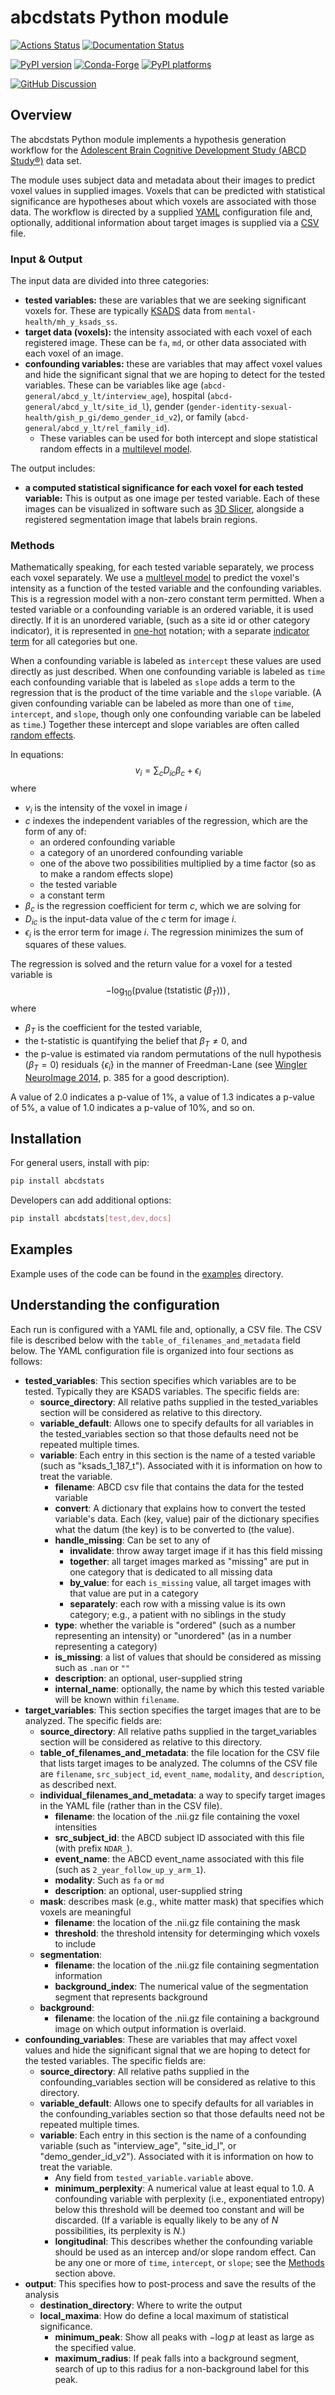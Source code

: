 # abcdstats Python module

[![Actions Status][actions-badge]][actions-link]
[![Documentation Status][rtd-badge]][rtd-link]

[![PyPI version][pypi-version]][pypi-link]
[![Conda-Forge][conda-badge]][conda-link]
[![PyPI platforms][pypi-platforms]][pypi-link]

[![GitHub Discussion][github-discussions-badge]][github-discussions-link]

<!-- SPHINX-START -->

<!-- prettier-ignore-start -->
[actions-badge]:            https://github.com/brain-microstructure-exploration-tools/abcdstats/workflows/CI/badge.svg
[actions-link]:             https://github.com/brain-microstructure-exploration-tools/abcdstats/actions
[conda-badge]:              https://img.shields.io/conda/vn/conda-forge/abcdstats
[conda-link]:               https://github.com/conda-forge/abcdstats-feedstock
[github-discussions-badge]: https://img.shields.io/static/v1?label=Discussions&message=Ask&color=blue&logo=github
[github-discussions-link]:  https://github.com/brain-microstructure-exploration-tools/abcdstats/discussions
[pypi-link]:                https://pypi.org/project/abcdstats/
[pypi-platforms]:           https://img.shields.io/pypi/pyversions/abcdstats
[pypi-version]:             https://img.shields.io/pypi/v/abcdstats
[rtd-badge]:                https://readthedocs.org/projects/abcdstats/badge/?version=latest
[rtd-link]:                 https://abcdstats.readthedocs.io/en/latest/?badge=latest

<!-- prettier-ignore-end -->

## Overview

The abcdstats Python module implements a hypothesis generation workflow for the
[Adolescent Brain Cognitive Development Study (ABCD Study®)](https://abcdstudy.org/)
data set.

The module uses subject data and metadata about their images to predict voxel
values in supplied images. Voxels that can be predicted with statistical
significance are hypotheses about which voxels are associated with those data.
The workflow is directed by a supplied
[YAML](https://en.wikipedia.org/wiki/YAML) configuration file and, optionally,
additional information about target images is supplied via a
[CSV](https://en.wikipedia.org/wiki/Comma-separated_values) file.

### Input & Output

The input data are divided into three categories:

- **tested variables:** these are variables that we are seeking significant
  voxels for. These are typically
  [KSADS](https://en.wikipedia.org/wiki/Kiddie_Schedule_for_Affective_Disorders_and_Schizophrenia)
  data from `mental-health/mh_y_ksads_ss`.
- **target data (voxels):** the intensity associated with each voxel of each
  registered image. These can be `fa`, `md`, or other data associated with each
  voxel of an image.
- **confounding variables:** these are variables that may affect voxel values
  and hide the significant signal that we are hoping to detect for the tested
  variables. These can be variables like age
  (`abcd-general/abcd_y_lt/interview_age`), hospital
  (`abcd-general/abcd_y_lt/site_id_l`), gender
  (`gender-identity-sexual-health/gish_p_gi/demo_gender_id_v2`), or family
  (`abcd-general/abcd_y_lt/rel_family_id`).
  - These variables can be used for both intercept and slope statistical random
    effects in a
    [multilevel model](https://en.wikipedia.org/wiki/Multilevel_model).

The output includes:

- **a computed statistical significance for each voxel for each tested
  variable:** This is output as one image per tested variable. Each of these
  images can be visualized in software such as
  [3D Slicer](https://download.slicer.org/), alongside a registered segmentation
  image that labels brain regions.

### Methods

Mathematically speaking, for each tested variable separately, we process each
voxel separately. We use a
[multlevel model](https://en.wikipedia.org/wiki/Multilevel_model) to predict the
voxel's intensity as a function of the tested variable and the confounding
variables. This is a regression model with a non-zero constant term permitted.
When a tested variable or a confounding variable is an ordered variable, it is
used directly. If it is an unordered variable, (such as a site id or other
category indicator), it is represented in
[one-hot](https://en.wikipedia.org/wiki/One-hot) notation; with a separate
[indicator term](https://en.wikipedia.org/wiki/Indicator_function) for all
categories but one.

When a confounding variable is labeled as `intercept` these values are used
directly as just described. When one confounding variable is labeled as `time`
each confounding variable that is labeled as `slope` adds a term to the
regression that is the product of the time variable and the `slope` variable. (A
given confounding variable can be labeled as more than one of `time`,
`intercept`, and `slope`, though only one confounding variable can be labeled as
`time`.) Together these intercept and slope variables are often called
[random effects](https://en.wikipedia.org/wiki/Random_effects_model).

In equations: $$v_i = \sum_c D_{ic} \beta_c + \epsilon_i$$ where

- $v_i$ is the intensity of the voxel in image $i$
- $c$ indexes the independent variables of the regression, which are the form of
  any of:
  - an ordered confounding variable
  - a category of an unordered confounding variable
  - one of the above two possibilities multiplied by a time factor (so as to
    make a random effects slope)
  - the tested variable
  - a constant term
- $\beta_c$ is the regression coefficient for term $c$, which we are solving for
- $D_{ic}$ is the input-data value of the $c$ term for image $i$.
- $\epsilon_i$ is the error term for image $i$. The regression minimizes the sum
  of squares of these values.

The regression is solved and the return value for a voxel for a tested variable
is $$-\log_{10}(\operatorname{pvalue}(\operatorname{tstatistic}(\beta_T)))\,,$$
where

- $\beta_T$ is the coefficient for the tested variable,
- the t-statistic is quantifying the belief that $\beta_T \ne 0$, and
- the p-value is estimated via random permutations of the null hypothesis
  ($\beta_T =
  0$) residuals $\{\epsilon_i\}$ in the manner of Freedman-Lane
  (see
  [Wingler NeuroImage 2014](https://doi.org/10.1016/j.neuroimage.2014.01.060),
  p. 385 for a good description).

A value of $2.0$ indicates a p-value of 1%, a value of $1.3$ indicates a p-value
of 5%, a value of $1.0$ indicates a p-value of 10%, and so on.

## Installation

For general users, install with pip:

```bash
pip install abcdstats
```

Developers can add additional options:

```bash
pip install abcdstats[test,dev,docs]
```

## Examples

Example uses of the code can be found in the [examples](examples/) directory.

## Understanding the configuration

Each run is configured with a YAML file and, optionally, a CSV file. The CSV
file is described below with the `table_of_filenames_and_metadata` field below.
The YAML configuration file is organized into four sections as follows:

- **tested_variables**: This section specifies which variables are to be tested.
  Typically they are KSADS variables. The specific fields are:
  - **source_directory**: All relative paths supplied in the tested_variables
    section will be considered as relative to this directory.
  - **variable_default**: Allows one to specify defaults for all variables in
    the tested_variables section so that those defaults need not be repeated
    multiple times.
  - **variable**: Each entry in this section is the name of a tested variable
    (such as "ksads_1_187_t"). Associated with it is information on how to treat
    the variable.
    - **filename**: ABCD csv file that contains the data for the tested variable
    - **convert**: A dictionary that explains how to convert the tested
      variable's data. Each (key, value) pair of the dictionary specifies what
      the datum (the key) is to be converted to (the value).
    - **handle_missing**: Can be set to any of
      - **invalidate**: throw away target image if it has this field missing
      - **together**: all target images marked as "missing" are put in one
        category that is dedicated to all missing data
      - **by_value**: for each `is_missing` value, all target images with that
        value are put in a category
      - **separately**: each row with a missing value is its own category; e.g.,
        a patient with no siblings in the study
    - **type**: whether the variable is "ordered" (such as a number representing
      an intensity) or "unordered" (as in a number representing a category)
    - **is_missing**: a list of values that should be considered as missing such
      as `.nan` or `""`
    - **description**: an optional, user-supplied string
    - **internal_name**: optionally, the name by which this tested variable will
      be known within `filename`.
- **target_variables**: This section specifies the target images that are to be
  analyzed. The specific fields are:
  - **source_directory**: All relative paths supplied in the target_variables
    section will be considered as relative to this directory.
  - **table_of_filenames_and_metadata**: the file location for the CSV file that
    lists target images to be analyzed. The columns of the CSV file are
    `filename`, `src_subject_id`, `event_name`, `modality`, and `description`,
    as described next.
  - **individual_filenames_and_metadata**: a way to specify target images in the
    YAML file (rather than in the CSV file).
    - **filename**: the location of the .nii.gz file containing the voxel
      intensities
    - **src_subject_id**: the ABCD subject ID associated with this file (with
      prefix `NDAR_`).
    - **event_name**: the ABCD event_name associated with this file (such as
      `2_year_follow_up_y_arm_1`).
    - **modality**: Such as `fa` or `md`
    - **description**: an optional, user-supplied string
  - **mask**: describes mask (e.g., white matter mask) that specifies which
    voxels are meaningful
    - **filename**: the location of the .nii.gz file containing the mask
    - **threshold**: the threshold intensity for determinging which voxels to
      include
  - **segmentation**:
    - **filename**: the location of the .nii.gz file containing segmentation
      information
    - **background_index**: The numerical value of the segmentation segment that
      represents background
  - **background**:
    - **filename**: the location of the .nii.gz file containing a background
      image on which output information is overlaid.
- **confounding_variables**: These are variables that may affect voxel values
  and hide the significant signal that we are hoping to detect for the tested
  variables. The specific fields are:
  - **source_directory**: All relative paths supplied in the
    confounding_variables section will be considered as relative to this
    directory.
  - **variable_default**: Allows one to specify defaults for all variables in
    the confounding_variables section so that those defaults need not be
    repeated multiple times.
  - **variable**: Each entry in this section is the name of a confounding
    variable (such as "interview_age", "site_id_l", or "demo_gender_id_v2").
    Associated with it is information on how to treat the variable.
    - Any field from `tested_variable.variable` above.
    - **minimum_perplexity**: A numerical value at least equal to 1.0. A
      confounding variable with perplexity (i.e., exponentiated entropy) below
      this threshold will be deemed too constant and will be discarded. (If a
      variable is equally likely to be any of $N$ possibilities, its perplexity
      is $N$.)
    - **longitudinal**: This describes whether the confounding variable should
      be used as an intercep and/or slope random effect. Can be any one or more
      of `time`, `intercept`, or `slope`; see the [Methods](#Methods) section
      above.
- **output**: This specifies how to post-process and save the results of the
  analysis
  - **destination_directory**: Where to write the output
  - **local_maxima**: How do define a local maximum of statistical significance.
    - **minimum_peak**: Show all peaks with $-\log p$ at least as large as the
      specified value.
    - **maximum_radius**: If peak falls into a background segment, search of up
      to this radius for a non-background label for this peak.
